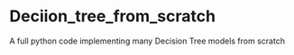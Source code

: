 # Deciion_tree_from_scratch
A full python code  implementing  many Decision Tree models from scratch 
